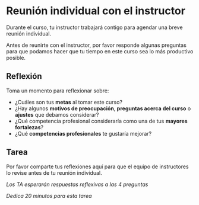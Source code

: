 ﻿# Reunión individual con el instructor

Durante el curso, tu instructor trabajará contigo para agendar una breve reunión individual. 

Antes de reunirte con el instructor, por favor responde algunas preguntas para que podamos hacer que tu tiempo en este curso sea lo más productivo posible.

## Reflexión

Toma un momento para reflexionar sobre:
- ¿Cuáles son tus **metas** al tomar este curso?
- ¿Hay algunos **motivos de preocupación**, **preguntas acerca del curso** o **ajustes** que debamos considerar?
- ¿Qué competencia profesional consideraría como una de tus **mayores fortalezas**?
- ¿Qué **competencias profesionales** te gustaría mejorar?

## Tarea

Por favor comparte tus reflexiones aquí para que el equipo de instructores lo revise antes de tu reunión individual.

*Los TA esperarán respuestas reflexivas a las 4 preguntas*

*Dedica 20 minutos para esta tarea*
